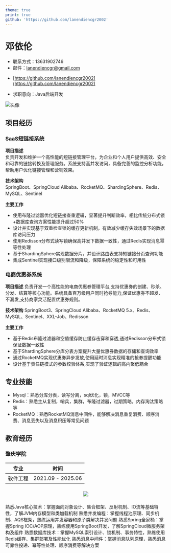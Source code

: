 ```yaml
---
theme: true
print: true
github: 'https://github.com/lanendiencgr2002'
---
```


# 邓依伦

- 联系方式：13631902746
- 邮件：lanendiencgr@gmail.com

>

- [https://github.com/lanendiencgr2002](https://github.com/lanendiencgr2002)

>

- 求职意向：Java后端开发

>

![头像](https://static.todev.cc/resume/avatar.svg)

## 项目经历

### SaaS短链接系统

**项目描述**  
负责开发和维护一个高性能的短链接管理平台，为企业和个人用户提供高效、安全和可靠的链接转换及管理服务。系统支持高并发访问，具备完善的监控分析功能，帮助用户优化链接管理和营销效果。

**技术架构**  
SpringBoot、SpringCloud Alibaba、RocketMQ、ShardingSphere、Redis、MySQL、Sentinel

**主要工作**
- 使用布隆过滤器优化短链接查重逻辑，显著提升判断效率，相比传统分布式锁+数据库查询方案性能提升超过50%
- 设计并实现基于双重检查锁的缓存更新机制，有效减少缓存失效场景下的数据库访问压力
- 使用Redisson分布式读写锁确保高并发下数据一致性，通过Redis实现消息幂等性处理
- 基于ShardingSphere实现数据分片，并设计路由表支持短链接分页查询功能
- 集成Sentinel实现接口级别限流和降级，保障系统的稳定性和可用性

### 电商优惠券系统

**项目描述**
负责开发一个高性能的电商优惠券管理平台,支持优惠券的创建、秒杀、分发、结算等核心功能。系统具备百万级用户同时抢券能力,保证优惠券不超发、不漏发,支持商家灵活配置优惠券规则。

**技术架构**
SpringBoot3、SpringCloud Alibaba、RocketMQ 5.x、Redis、MySQL、Sentinel、XXL-Job、Redisson

**主要工作**
- 基于Redis布隆过滤器和空值缓存防止缓存击穿和穿透,通过Redisson分布式锁保证数据一致性
- 基于ShardingSphere分库分表方案提升大量优惠券数据的存储和查询效率
- 通过RocketMQ实现优惠券异步发放,使用延时消息实现精准的抢券提醒功能
- 设计基于责任链模式的参数校验体系,实现了验证逻辑的高内聚低耦合

## 专业技能

- Mysql：熟悉分库分表，读写分离，sql优化，锁，MVCC等
- Redis：熟悉主从复制，哨兵，集群，布隆过滤器，过期策略，内存淘汰策略等
- RocketMQ：熟悉RocketMQ消息中间件，能够解决消息重复消费、顺序消费、消息丢失以及消息积压等常见问题

## 教育经历
### 肇庆学院

|   专业   |       时间        |
| :------: | :---------------: |
| 软件工程 | 2021.09 - 2025.06 |

<p style="
    display: flex;
    justify-content: center;
    padding: 0.5rem 0;
">
  <img src="//github-readme-stats.vercel.app/api?username=Dunqing&show_icons=true&icon_color=CE1D2D&text_color=718096&bg_color=ffffff&hide_title=true" />
</p>

熟悉Java核心技术：掌握面向对象设计、集合框架、反射机制、IO流等基础特性，了解JVM内存模型和类加载机制
熟悉并发编程：掌握线程池原理、同步机制、AQS框架，熟练运用并发容器和原子类解决并发问题
熟悉Spring全家桶：掌握Spring IOC/AOP原理，熟练使用SpringBoot开发，了解SpringCloud微服务架构及组件
熟悉数据库技术：掌握MySQL索引设计、锁机制、事务特性，熟练使用Redis缓存、集群部署及性能优化
熟悉消息中间件：掌握消息队列原理，熟悉消息可靠性投递、幂等性处理、顺序消费等解决方案